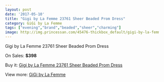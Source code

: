 ```yaml
---
layout: post
date: '2017-05-10'
title: "Gigi by La Femme 23761 Sheer Beaded Prom Dress"
category: GiGi by La Femme
tags: ["evening","brand","beaded","sheer","charming"]
image: http://img.princessan.com/45476-thickbox_default/gigi-by-la-femme-23761-sheer-beaded-prom-dress.jpg
---
```

Gigi by La Femme 23761 Sheer Beaded Prom Dress

On Sales: **$398**
<a href="https://www.princessan.com/en/gigi-by-la-femme/20950-gigi-by-la-femme-23761-sheer-beaded-prom-dress.html"><amp-img layout="responsive" width="600" height="600" src="//img.princessan.com/45476-thickbox_default/gigi-by-la-femme-23761-sheer-beaded-prom-dress.jpg" alt="Gigi by La Femme 23761 Sheer Beaded Prom Dress 0" /></a>
<a href="https://www.princessan.com/en/gigi-by-la-femme/20950-gigi-by-la-femme-23761-sheer-beaded-prom-dress.html"><amp-img layout="responsive" width="600" height="600" src="//img.princessan.com/45478-thickbox_default/gigi-by-la-femme-23761-sheer-beaded-prom-dress.jpg" alt="Gigi by La Femme 23761 Sheer Beaded Prom Dress 1" /></a>
<a href="https://www.princessan.com/en/gigi-by-la-femme/20950-gigi-by-la-femme-23761-sheer-beaded-prom-dress.html"><amp-img layout="responsive" width="600" height="600" src="//img.princessan.com/45477-thickbox_default/gigi-by-la-femme-23761-sheer-beaded-prom-dress.jpg" alt="Gigi by La Femme 23761 Sheer Beaded Prom Dress 2" /></a>

Buy it: [Gigi by La Femme 23761 Sheer Beaded Prom Dress](https://www.princessan.com/en/gigi-by-la-femme/20950-gigi-by-la-femme-23761-sheer-beaded-prom-dress.html "Gigi by La Femme 23761 Sheer Beaded Prom Dress")

View more: [GiGi by La Femme](https://www.princessan.com/en/21-gigi-by-la-femme "GiGi by La Femme")